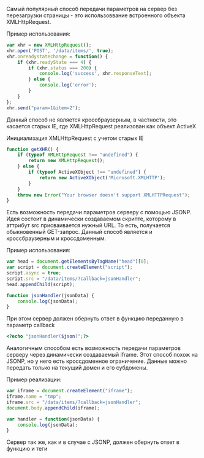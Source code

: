 Самый популярный способ передачи параметров на сервер без перезагрузки страницы - это использоввание встроенного объекта XMLHttpRequest.

Пример использования:
```js
var xhr = new XMLHttpRequest();
xhr.open('POST', '/data/items/', true);
xhr.onreadystatechange = function() {
    if (xhr.readyState === 4) {
        if (xhr.status === 200) {
            console.log('success', xhr.responseText);
        } else {
            console.log('error');
        }
    }
};
xhr.send("param=1&item=2");
```

Данный способ не является кроссбраузерным, в частности, это касается старых IE, где XMLHttpRequest реализован как объект ActiveX

Инициализация XMLHttpRequest с учетом старых IE
```js
function getXHR() {
    if (typeof XMLHttpRequest !== "undefined") {
        return new XMLHttpRequest();
    } else {
        if (typeof ActiveXObject !== "undefined") {
            return new ActiveXObject('Microsoft.XMLHTTP');
        }
    }
    throw new Error("Your browser doesn't support XMLHTTPRequest");
}
```

Есть возможность передачи параметров серверу с помощью JSONP. Идея состоит в динамически создаваемом скрипте, которому в аттрибут src присваивается нужный URL.
То есть, получается обыкновенный GET-запрос. Данный способ является и кроссбраузерным и кроссдоменным.

Пример использования:
```js
var head = document.getElementsByTagName("head")[0];
var script = document.createElement("script");
script.async = true;
script.src = "/data/items/?callback=jsonHandler";
head.appendChild(script);

function jsonHandler(jsonData) {
    console.log(jsonData);
}
```

При этом сервер должен обернуть ответ в функцию переданную в параметр callback

```php
<?echo "jsonHandler($json)";?>
```

Аналогичным способом есть возможность передачи параметров серверу через динамически создаваемый iframe. Этот способ похож на JSONP, но у него есть кроссдоменное ограничение.
Данные можно передать только на текущий домен и его субдомены.

Пример реализации:

```js
var iframe = document.createElement("iframe");
iframe.name = "tmp";
iframe.src = "/data/items/?callback=jsonHandler";
document.body.appendChild(iframe);

var handler = function(jsonData) {
    console.log(jsonData);
}
```

Сервер так же, как и в случае с JSONP, должен обернуть ответ в функцию и теги <script>
```php
<?echo "<script>parent.handler($json)</script>";?> # parent - ссылка на родительское окно
```

С помощью iframe можно отправить POST запрос. Для этого нужно создать форму, аттрибуту target установить имя нашего iframe, вызвать метод submit для формы
